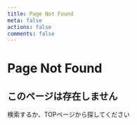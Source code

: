 ```yaml
---
title: Page Not Found
meta: false
actions: false
comments: false
---
```


# Page Not Found

## このページは存在しません

検索するか、TOPページから探してください